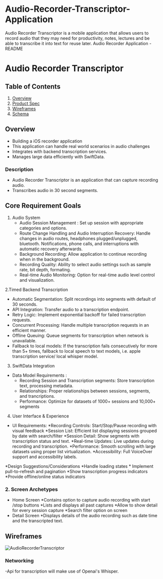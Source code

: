 # Audio-Recorder-Transcriptor-Application
Audio Recorder Transcriptor is a mobile application that allows users to record audio that they may need for productivity, notes, lectures and be able to transcribe it into text for reuse later. 
Audio Recorder Application - README

# Audio Recorder Transcriptor

## Table of Contents

1. [Overview](#Overview)
2. [Product Spec](#Product-Spec)
3. [Wireframes](#Wireframes)
4. [Schema](#Schema)

## Overview
- Building a iOS recorder application 
- This application can handle real world scenarios in audio challenges
- Integrates with backend transcription services. 
- Manages large data efficiently with SwiftData. 


### Description
- Audio Recorder Transcriptor is an application that can capture recording audio.
- Transcribes audio in 30 second segments.



## Core Requirement Goals 
1. Audio System
    * Audio Session Management : Set up session with appropriate categories and options.
    * Route Change Handling and Audio Interruption Recovery: Handle changes in audio routes, headphones plugged/unplugged, bluetooth. Notifications, phone calls, and interruptions with automatic recovery afterwards. 
    * Background Recording: Allow application to continue recording when in the background. 
    * Recording Quality: Ability to select audio settings such as sample rate, bit depth, formating.
    * Real-time Audio Monitoring: Option for real-time audio level control and visualization.


2.Timed Backend Transcription 
* Automatic Segmentation: Split recordings into segments with default of 30 seconds. 
* API Integration: Transfer audio to a transcription endpoint.
* Retry Logic: Implement exponential backoff for failed transcription requests.
* Concurrent Processing: Handle multiple transcription requests in an efficient manner. 
* Offline Queuing: Queue segments for transcription when network is unavailable.
* Fallback to local models: If the transcription fails consecutively for more than 5+ times, fallback to local speech to text models, i.e. apple transcription service/ local whisper model.


3. SwiftData Integration
* Data Model Requirements : 
    * Recording Session and Transcription segments: Store transcription text, processing metadata.
    * Relationships: Proper relationships between sessions, segments, and trancriptions.
    * Performance: Optimize for datasets of 1000+ sessions and 10,000+ segments

4. User Interface & Experience 
* UI Requirements:
    *Recording Controls: Start/Stop/Pause recording with visual feedback
    *Session List: Efficient list displaying sessions grouped by date with search/filter
    *Session Detail: Show segments with transcription status and text.
    *Real-time Updates: Live updates during recording and transcription.
    *Performance: Smooth scrolling with large datasets using proper list virtualization.
    *Accessibility: Full VoiceOver support and accessibility labels.
    
*Design Suggestions/Considerations 
    *Handle loading states 
    * Implement pull-to-refresh and pagination 
    *Show transcription progress indicators 
    *Provide offline/online status indicators 
    
    


### 2. Screen Archetypes

-  Home Screen
    *Contains option to capture audio recording with start /stop buttons 
    *Lists and displays all past captures 
    *Allow to show detail for every session capture 
    *Search filter option on screen 
- Detail Screen 
    *Displays details of the audio recording such as date time and the transcripted text.
    
    


## Wireframes

![AudioRecorderTranscriptor](https://github.com/user-attachments/assets/2c009f16-eff4-4ccb-a811-8ac0d06ccda3)






### Networking

-Api for transcription will make use of Openai's Whisper. 
